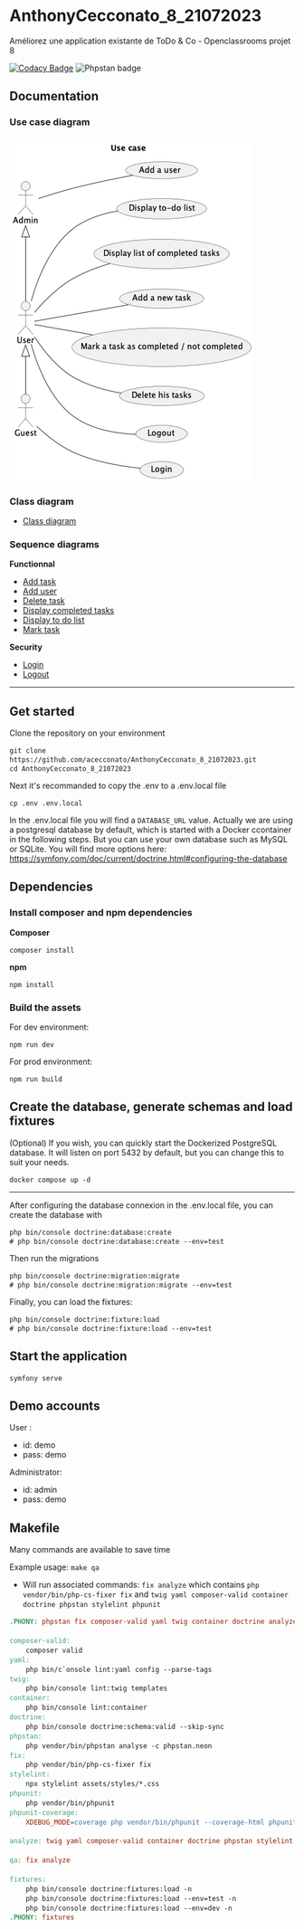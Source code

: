 # AnthonyCecconato_8_21072023

Améliorez une application existante de ToDo & Co - Openclassrooms projet 8

[![Codacy Badge](https://app.codacy.com/project/badge/Grade/bf6901d6bba1451195c22c5935e45356)](https://app.codacy.com/gh/acecconato/AnthonyCecconato_8_21072023/dashboard?utm_source=gh&utm_medium=referral&utm_content=&utm_campaign=Badge_grade)
![Phpstan badge](https://img.shields.io/badge/PHPStan-level%209-brightgreen.svg?style=flat)

## Documentation

### Use case diagram

![Main use case diagram](https://github.com/acecconato/AnthonyCecconato_8_21072023/blob/main/docs/usecase/main.png?raw=true)

### Class diagram
- [Class diagram](https://github.com/acecconato/AnthonyCecconato_8_21072023/blob/main/docs/class/class.md)

### Sequence diagrams

**Functionnal**
- [Add task](https://github.com/acecconato/AnthonyCecconato_8_21072023/blob/main/docs/sequence/add_task.md)
- [Add user](https://github.com/acecconato/AnthonyCecconato_8_21072023/blob/main/docs/sequence/add_user.md)
- [Delete task](https://github.com/acecconato/AnthonyCecconato_8_21072023/blob/main/docs/sequence/delete_task.md)
- [Display completed tasks](https://github.com/acecconato/AnthonyCecconato_8_21072023/blob/main/docs/sequence/display_completed_tasks.md)
- [Display to do list](https://github.com/acecconato/AnthonyCecconato_8_21072023/blob/main/docs/sequence/display_todo_list.md)
- [Mark task](https://github.com/acecconato/AnthonyCecconato_8_21072023/blob/main/docs/sequence/mark_task.md)

**Security**
- [Login](https://github.com/acecconato/AnthonyCecconato_8_21072023/blob/main/docs/sequence/login.md)
- [Logout](https://github.com/acecconato/AnthonyCecconato_8_21072023/blob/main/docs/sequence/logout.md)

---

## Get started

Clone the repository on your environment
```console
git clone https://github.com/acecconato/AnthonyCecconato_8_21072023.git
cd AnthonyCecconato_8_21072023
```

Next it's recommanded to copy the .env to a .env.local file
```console
cp .env .env.local
```

In the .env.local file you will find a `DATABASE_URL` value. Actually we are using a postgresql database by default, which is started with a
Docker ccontainer in the following steps. But you can use your own database such as MySQL or SQLite. You will find more options here: https://symfony.com/doc/current/doctrine.html#configuring-the-database

## Dependencies

### Install composer and npm dependencies

**Composer**
```console
composer install
```

**npm**
```console
npm install
```

### Build the assets

For dev environment:
```console
npm run dev
```

For prod environment:
```console
npm run build
```

## Create the database, generate schemas and load fixtures

(Optional) If you wish, you can quickly start the Dockerized PostgreSQL database. It will listen on port 5432 by default, but you can change this to suit your needs.
```console
docker compose up -d
```

---

After configuring the database connexion in the .env.local file, you can create the database with
```console
php bin/console doctrine:database:create
# php bin/console doctrine:database:create --env=test
```

Then run the migrations
```console
php bin/console doctrine:migration:migrate
# php bin/console doctrine:migration:migrate --env=test
```

Finally, you can load the fixtures:
```console
php bin/console doctrine:fixture:load
# php bin/console doctrine:fixture:load --env=test
```

## Start the application
```console
symfony serve
```


## Demo accounts

User :
- id: demo
- pass: demo

Administrator: 
- id: admin
- pass: demo

## Makefile

Many commands are available to save time

Example usage: `make qa` 
- Will run associated commands: `fix analyze` which contains `php vendor/bin/php-cs-fixer fix` and `twig yaml composer-valid container doctrine phpstan stylelint phpunit`

```makefile
.PHONY: phpstan fix composer-valid yaml twig container doctrine analyze qa stylelint phpunit

composer-valid:
	composer valid
yaml:
	php bin/c`onsole lint:yaml config --parse-tags
twig:
	php bin/console lint:twig templates
container:
	php bin/console lint:container
doctrine:
	php bin/console doctrine:schema:valid --skip-sync
phpstan:
	php vendor/bin/phpstan analyse -c phpstan.neon
fix:
	php vendor/bin/php-cs-fixer fix
stylelint:
	npx stylelint assets/styles/*.css
phpunit:
	php vendor/bin/phpunit
phpunit-coverage:
	XDEBUG_MODE=coverage php vendor/bin/phpunit --coverage-html phpunit_code_coverage

analyze: twig yaml composer-valid container doctrine phpstan stylelint phpunit

qa: fix analyze

fixtures:
	php bin/console doctrine:fixtures:load -n
	php bin/console doctrine:fixtures:load --env=test -n
	php bin/console doctrine:fixtures:load --env=dev -n
.PHONY: fixtures
```

